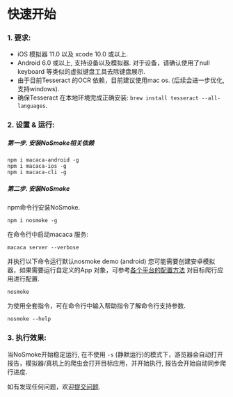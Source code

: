 # 快速开始

### 1. 要求:

* iOS 模拟器 11.0 以及 xcode 10.0 或以上.
* Android 6.0 或以上, 支持设备以及模拟器. 对于设备，请确认使用了null keyboard 等类似的虚拟键盘工具去除键盘展示.
* 由于目前Tesseract 的OCR 依赖，目前建议使用mac os. (后续会进一步优化, 支持windows).
* 确保Tesseract 在本地环境完成正确安装: `brew install tesseract --all-languages`.

### 2. 设置 & 运行:

##### **第一步.** 安装NoSmoke相关依赖

```
npm i macaca-android -g
npm i macaca-ios -g
npm i macaca-cli -g
```

##### **第二步.** 安装NoSmoke

npm命令行安装NoSmoke.

```
npm i nosmoke -g
```

在命令行中启动macaca 服务:

```
macaca server --verbose
```


并执行以下命令运行默认nosmoke demo (android) 您可能需要创建安卓模拟器，如果需要运行自定义的App 对象，可参考[各个平台的配置方法](/zh/guide/cross-platform.md) 对目标爬行应用进行配置.

```
nosmoke
```

为使用全套指令，可在命令行中输入帮助指令了解命令行支持参数.

```
nosmoke --help
```

### 3. 执行效果:

当NoSmoke开始稳定运行, 在不使用 `-s` (静默运行)的模式下，游览器会自动打开报告，模拟器/真机上的爬虫会打开目标应用，并开始执行, 报告会开始自动同步爬行进度.

如有发现任何问题，欢迎[提交问题](https://github.com/macacajs/NoSmoke/issues).
